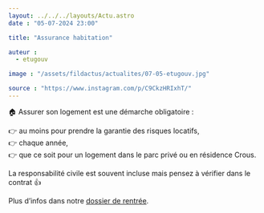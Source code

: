 ```yaml
---
layout: ../../../layouts/Actu.astro
date : "05-07-2024 23:00"

title: "Assurance habitation"

auteur :
  - etugouv

image : "/assets/fildactus/actualites/07-05-etugouv.jpg"

source : "https://www.instagram.com/p/C9CkzHRIxhT/"
---
```


🏠 Assurer son logement est une démarche obligatoire :

👉 au moins pour prendre la garantie des risques locatifs,  
👉 chaque année,  
👉 que ce soit pour un logement dans le parc privé ou en résidence Crous.

La responsabilité civile est souvent incluse mais pensez à vérifier dans le contrat 👍

Plus d’infos dans notre [dossier de rentrée](https://www.etudiant.gouv.fr/fr/rentree2024).
